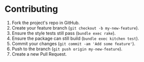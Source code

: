 # Contributing

1. Fork the project's repo in GitHub.
2. Create your feature branch (`git checkout -b my-new-feature`).
3. Ensure the style tests still pass (`bundle exec rake`).
4. Ensure the package can still build (`bundle exec kitchen test`).
5. Commit your changes (`git commit -am 'Add some feature'`).
6. Push to the branch (`git push origin my-new-feature`).
7. Create a new Pull Request.

